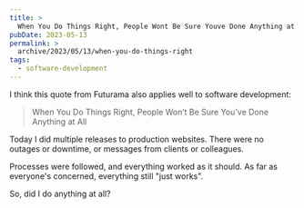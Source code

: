 ```yaml
---
title: >
  When You Do Things Right, People Wont Be Sure Youve Done Anything at All
pubDate: 2023-05-13
permalink: >
  archive/2023/05/13/when-you-do-things-right
tags:
  - software-development
---
```


I think this quote from Futurama also applies well to software development:

> When You Do Things Right, People Won’t Be Sure You’ve Done Anything at All

Today I did multiple releases to production websites. There were no outages or downtime, or messages from clients or colleagues.

Processes were followed, and everything worked as it should. As far as everyone's concerned, everything still "just works".

So, did I do anything at all?
